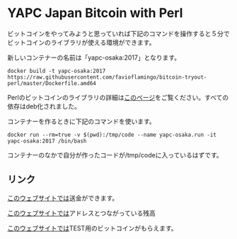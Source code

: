 # YAPC Japan Bitcoin with Perl

ビットコインをやってみようと思っていれば下記のコマンドを操作すると５分でビットコインのライブラリが使える環境ができます。

新しいコンテナーの名前は「yapc-osaka:2017」となります。

```
docker build -t yapc-osaka:2017 https://raw.githubusercontent.com/favioflamingo/bitcoin-tryout-perl/master/Dockerfile.amd64
```

Perlのビットコインのライブラリの詳細は[このページ](https://github.com/favioflamingo/libcbitcoin-perl)をご覧ください。すべての依存はdeb化されました。


コンテナーを作るときに下記のコマンドを使います。

```
docker run --rm=true -v $(pwd):/tmp/code --name yapc-osaka.run -it yapc-osaka:2017 /bin/bash
```

コンテナーのなかで自分が作ったコードが/tmp/codeに入っているはずです。




## リンク

[このウェブサイトでは](https://live.blockcypher.com/btc-testnet/pushtx/)送金ができます。

[このウェブサイトでは](https://live.blockcypher.com/btc-testnet/)アドレスとつながっている残高

[このウェブサイトでは](http://bitcoinfaucet.uo1.net/)TEST用のビットコインがもらえます。
